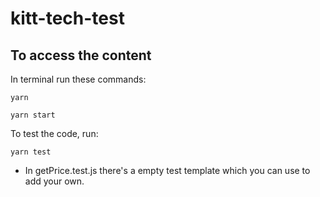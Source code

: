 # kitt-tech-test

## To access the content

In terminal run these commands:

`yarn`

` yarn start `

To test the code, run:

`yarn test`

- In getPrice.test.js there's a empty test template which you can use to add your own.
